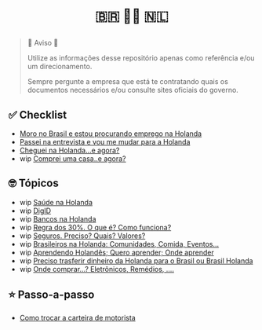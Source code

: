<h1>
  <p align="center">
    🇧🇷 🛫🛬 🇳🇱
  </p>
</h1> 


> 🚨 Aviso 🚨
> 
> Utilize as informações desse repositório apenas como referência e/ou um direcionamento.
> 
> Sempre pergunte a empresa que está te contratando quais os documentos necessários e/ou consulte sites oficiais do governo. 
>


## ✅ Checklist

- [Moro no Brasil e estou procurando emprego na Holanda](./checklist/CHECKLIST-ESTOU-NO-BRASIL-PROCURANDO-EMPREGO-HOLANDA.md)
- [Passei na entrevista e vou me mudar para a Holanda](./checklist/CHECKLIST-PASSEI-ENTREVISTA-MUDAR-HOLANDA.md)
- [Cheguei na Holanda...e agora?](./checklist/CHECKLIST-CHEGUEI-NA-HOLANDA.md)
- wip [Comprei uma casa..e agora?](./checklist/CHECKLIST-COMPREI-CASA.md)

## 🤓 Tópicos

- wip [Saúde na Holanda](./topico/TOPICO-SAUDE.md)
- wip [DigID](./topico/TOPICO-DIGID.md)
- wip [Bancos na Holanda](./topico/TOPICO-BANCOS-HOLANDA.md)
- wip [Regra dos 30%. O que é? Como funciona?](./topico/TOPICO-REGRA-30-PORCENTO.md)
- wip [Seguros. Preciso? Quais? Valores?](./topico/TOPICO-SEGUROS.md)
- wip [Brasileiros na Holanda: Comunidades, Comida, Eventos... ](./topico/TOPICO-COMUNIDADE-BRASILEIROS-HOLANDA.md)
- wip [Aprendendo Holandês; Quero aprender; Onde aprender](./topico/TOPICO-APRENDENDO-HOLANDES.md)
- wip [Preciso trasferir dinheiro da Holanda para o Brasil ou Brasil Holanda](./topico/TOPICO-TRANSFERENCIA-DINHEIRO-INTERNACIONAL.md)
- wip [Onde comprar...? Eletrônicos, Remédios, .... ](./topico/TOPICO-ONDE-COMPRAR.md)

## ⭐️ Passo-a-passo

- [Como trocar a carteira de motorista](./passo-a-passo/PASSO-A-PASSO-TROCAR-CARTEIRA-MOTORISTA.md)

